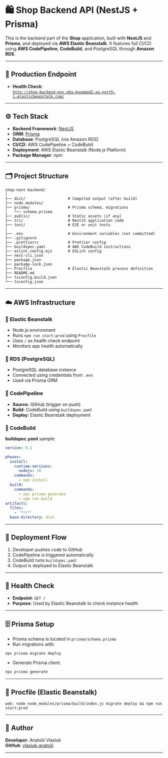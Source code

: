 # 🛍️ Shop Backend API (NestJS + Prisma)

This is the backend part of the **Shop** application, built with **NestJS** and **Prisma**, and deployed via **AWS Elastic Beanstalk**. It features full CI/CD using **AWS CodePipeline**, **CodeBuild**, and PostgreSQL through **Amazon RDS**.

---

## 🔗 Production Endpoint

- **Health Check**:  
  [`http://shop-backend-env.eba-kpsmmad2.eu-north-1.elasticbeanstalk.com/`](http://shop-backend-env.eba-kpsmmad2.eu-north-1.elasticbeanstalk.com/)

---

## ⚙️ Tech Stack

- **Backend Framework**: [NestJS](https://nestjs.com/)
- **ORM**: [Prisma](https://www.prisma.io/)
- **Database**: PostgreSQL (via Amazon RDS)
- **CI/CD**: AWS CodePipeline + CodeBuild
- **Deployment**: AWS Elastic Beanstalk (Node.js Platform)
- **Package Manager**: npm

---

## 🗂️ Project Structure

```
shop-nest-backend/
│
├── dist/                   # Compiled output (after build)
├── node_modules/
├── prisma/                 # Prisma schema, migrations
│   └── schema.prisma
├── public/                 # Static assets (if any)
├── src/                    # NestJS application code
├── test/                   # E2E or unit tests
│
├── .env                    # Environment variables (not committed)
├── .gitignore
├── .prettierrc             # Prettier config
├── buildspec.yaml          # AWS CodeBuild instructions
├── eslint.config.mjs       # ESLint config
├── nest-cli.json
├── package.json
├── package-lock.json
├── Procfile                # Elastic Beanstalk process definition
├── README.md
├── tsconfig.build.json
└── tsconfig.json
```

---

## ☁️ AWS Infrastructure

### 🔹 Elastic Beanstalk

- Node.js environment
- Runs `npm run start:prod` using `Procfile`
- Uses `/` as health check endpoint
- Monitors app health automatically

### 🔹 RDS (PostgreSQL)

- PostgreSQL database instance
- Connected using credentials from `.env`
- Used via Prisma ORM

### 🔹 CodePipeline

- **Source**: GitHub (trigger on push)
- **Build**: CodeBuild using `buildspec.yaml`
- **Deploy**: Elastic Beanstalk deployment

### 🔹 CodeBuild

**buildspec.yaml** sample:

```yaml
version: 0.2

phases:
  install:
    runtime-versions:
      nodejs: 18
    commands:
      - npm install
  build:
    commands:
      - npx prisma generate
      - npm run build
artifacts:
  files:
    - '**/*'
  base-directory: dist
```

---

## 🚀 Deployment Flow

1. Developer pushes code to GitHub
2. CodePipeline is triggered automatically
3. CodeBuild runs `buildspec.yaml`
4. Output is deployed to Elastic Beanstalk

---

## 🧪 Health Check

- **Endpoint**: `GET /`
- **Purpose**: Used by Elastic Beanstalk to check instance health

---

## 🗄️ Prisma Setup

- Prisma schema is located in `prisma/schema.prisma`
- Run migrations with:

```bash
npx prisma migrate deploy
```

- Generate Prisma client:

```bash
npx prisma generate
```

---

## 📄 Procfile (Elastic Beanstalk)

```
web: node node_modules/prisma/build/index.js migrate deploy && npm run start:prod
```

---

## 👤 Author

**Developer**: Anatolii Vlasiuk  
**GitHub**: [vlasiuk-anatolii](https://github.com/vlasiuk-anatolii)

---
